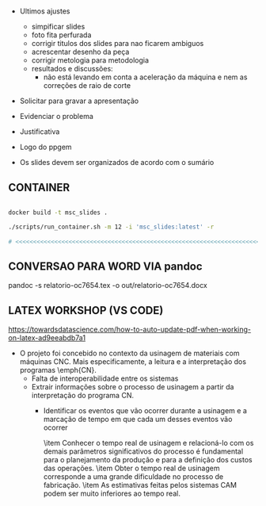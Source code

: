 #

- Ultimos ajustes
  - simpificar slides
  - foto fita perfurada
  - corrigir titulos dos slides para nao ficarem ambiguos
  - acrescentar desenho da peça
  - corrigir metologia para metodologia
  - resultados e discussões:
    - não está levando em conta a aceleração da máquina e nem as    correções de raio de corte

- Solicitar para gravar a apresentação


- Evidenciar o problema
- Justificativa
- Logo do ppgem

- Os slides devem ser organizados de acordo com o sumário
  
## CONTAINER

```bash

docker build -t msc_slides .

./scripts/run_container.sh -m 12 -i 'msc_slides:latest' -r
  
# <<<<<<<<<<<<<<<<<<<<<<<<<<<<<<<<<<<<<<<<<<<<<<<<<<<<<<<<<<<<<<<<<<<<<<<<<<<<<<<<<<<<<<

```

## CONVERSAO PARA WORD VIA pandoc

pandoc -s relatorio-oc7654.tex -o out/relatorio-oc7654.docx

## LATEX WORKSHOP (VS CODE)

https://towardsdatascience.com/how-to-auto-update-pdf-when-working-on-latex-ad9eeabdb7a1

- O projeto foi concebido no contexto da usinagem 
de materiais com máquinas CNC. Mais especificamente,
a leitura e a interpretação dos programas \emph{CN}.
  - Falta de interoperabilidade entre os sistemas
  - Extrair informações sobre o processo de usinagem a partir da interpretação do programa CN.
    - Identificar os eventos que vão ocorrer durante a usinagem e a marcação de tempo em que cada um desses eventos vão ocorrer 


        \item Conhecer o tempo real de usinagem e relacioná-lo com os demais 
          parâmetros significativos do processo é fundamental para o 
          planejamento da produção e para a definição dos custos das 
          operações.
    \item Obter o tempo real de usinagem corresponde a uma grande 
          dificuldade no processo de fabricação.
    \item As estimativas feitas pelos sistemas CAM podem ser muito 
          inferiores ao tempo real.